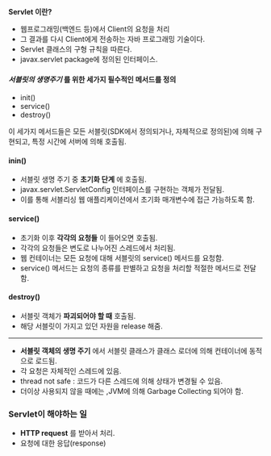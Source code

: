 **Servlet 이란?**

 * 웹프로그래밍(백엔드 등)에서 Client의 요청을 처리
 * 그 결과를 다시 Client에게 전송하는 자바 프로그래밍 기술이다.
 * Servlet 클래스의 구형 규칙을 따른다.
*  javax.servlet package에 정의된 인터페이스.


#### *서블릿의 생명주기* 를 위한 세가지 필수적인 메서드를 정의
* init()
* service()
* destroy()

이 세가지 메서드들은 모든 서블릿(SDK에서 정의되거나, 자체적으로 정의된)에 의해 구현되고, 특정 시간에 서버에 의해 호출됨.

#### inin()

* 서블릿 생명 주기 중 **초기화 단계** 에 호출됨.
* javax.servlet.ServletConfig 인터페이스를 구현하는 객체가 전달됨.
* 이를 통해 서블리싱 웹 애플리케이션에서 초기화 매개변수에 접근 가능하도록 함.

#### service()

* 초기화 이후 **각각의 요청들** 이 들어오면 호출됨.
* 각각의 요청들은 변도로 나누어진 스레드에서 처리됨.
* 웹 컨테이너는 모든 요청에 대해 서블릿의 service() 메서드를 요청함.
* service() 메서드는 요청의 종류를 판별하고 요청을 처리할 적절한 메서드로 전달함.

#### destroy()

* 서블릿 객체가 **파괴되어야 할 때** 호출됨.
* 해당 서블릿이 가지고 있던 자원을 release 해줌.
---

* **서블릿 객체의 생명 주기** 에서 서블릿 클래스가 클래스 로더에 의해 컨테이너에 동적으로 로드됨.
* 각 요청은 자체적인 스레드에 있음.
* thread not safe : 코드가 다른 스레드에 의해 상태가 변경될 수 있음.
* 더이상 사용되지 않을 때에는 ,JVM에 의해 Garbage Collecting 되어야 함.

### Servlet이 해야하는 일

* **HTTP request** 를 받아서 처리.
* 요청에 대한 응답(response)